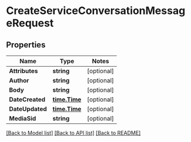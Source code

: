 # CreateServiceConversationMessageRequest

## Properties
Name | Type | Notes
------------ | ------------- | -------------
**Attributes** | **string** | [optional] 
**Author** | **string** | [optional] 
**Body** | **string** | [optional] 
**DateCreated** | [**time.Time**](time.Time.md) | [optional] 
**DateUpdated** | [**time.Time**](time.Time.md) | [optional] 
**MediaSid** | **string** | [optional] 

[[Back to Model list]](../README.md#documentation-for-models) [[Back to API list]](../README.md#documentation-for-api-endpoints) [[Back to README]](../README.md)


